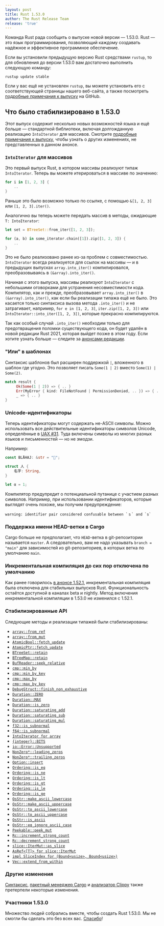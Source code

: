 ```yaml
---
layout: post
title: Rust 1.53.0
author: The Rust Release Team
release: 'true'
---
```


Команда Rust рада сообщить о выпуске новой версии — 1.53.0. Rust — это язык программирования, позволяющий каждому создавать надёжное и эффективное программное обеспечение.

Если вы установили предыдущую версию Rust средствами `rustup`, то для обновления до версии 1.53.0 вам достаточно выполнить следующую команду:

```console
rustup update stable
```

Если у вас ещё не установлен `rustup`, вы можете установить его с соответствующей страницы нашего веб-сайта, а также посмотреть [подробные примечания к выпуску] на GitHub.

## Что было стабилизировано в 1.53.0

Этот выпуск содержит несколько новых возможностей языка и ещё больше — стандартной библиотеки, включая долгожданную реализацию `IntoIterator` для массивов. Смотрите [подробные примечания к выпуску](https://github.com/rust-lang/rust/blob/master/RELEASES.md#version-1530-2021-06-17), чтобы узнать о других изменениях, не представленных в данном анонсе.

### `IntoIterator` для массивов

Это первый выпуск Rust, в котором массивы реализуют типаж `IntoIterator`. Теперь вы можете итерироваться в массиве по значению:

```rust
for i in [1, 2, 3] {
    ..
}
```

Раньше это было возможно только по ссылке, с помощью `&[1, 2, 3]` или `[1, 2, 3].iter()`.

Аналогично вы теперь можете передать массив в методы, ожидающие `T: IntoIterator`:

```rust
let set = BTreeSet::from_iter([1, 2, 3]);
```

```rust
for (a, b) in some_iterator.chain([1]).zip([1, 2, 3]) {
    ..
}
```

Это не было реализовано ранее из-за проблем с совместимостью. `IntoIterator` всегда реализуется для ссылок на массивы — и в предыдущих выпусках `array.into_iter()` компилировался, преобразовываясь в `(&array).into_iter()`.

Начиная с этого выпуска, массивы реализуют `IntoIterator` с небольшими оговорками для устранения несовместимости кода. Компилятор, как и прежде, преобразовывает `array.into_iter()` в `(&array).into_iter()`, как если бы реализации типажа ещё не было. Это касается только синтаксиса вызова метода `.into_iter()` и не затрагивает, например, `for e in [1, 2, 3]`, `iter.zip([1, 2, 3])` или `IntoIterator::into_iter([1, 2, 3])`, которые прекрасно компилируются.

Так как особый случай `.into_iter()` необходим только для предотвращения поломки существующего кода, он будет удалён в новой редакции Rust 2021, которая выйдет позже в этом году. Если хотите узнать больше — следите за [анонсами редакции](https://blog.rust-lang.org/2021/05/11/edition-2021.html#intoiterator-for-arrays).

### "Или" в шаблонах

Синтаксис шаблонов был расширен поддержкой `|`, вложенного в шаблон где угодно. Это позволяет писать `Some(1 | 2)` вместо `Some(1) | Some(2)`.

```rust
match result {
     Ok(Some(1 | 2)) => { .. }
     Err(MyError { kind: FileNotFound | PermissionDenied, .. }) => { .. }
     _ => { .. }
}
```

### Unicode-идентификаторы

Теперь идентификаторы могут содержать не-ASCII символы. Можно использовать все действительные идентификаторы символов Unicode, определённые в [UAX #31](https://unicode.org/reports/tr31/). Туда включены символы из многих разных языков и письменностей — но не эмодзи.

Например:

```rust
const BLÅHAJ: &str = "🦈";

struct 人 {
    名字: String,
}

let α = 1;
```

Компилятор предупредит о потенциальной путанице с участием разных символов. Например, при использовании идентификаторов, которые выглядят очень похоже, мы получим предупреждение:

```
warning: identifier pair considered confusable between `ｓ` and `s`
```

### Поддержка имени HEAD-ветки в Cargo

Cargo больше не предполагает, что `HEAD`-ветка в git-репозитории называется `master`. А следовательно, вам не надо указывать `branch = "main"` для зависимостей из git-репозиториев, в которых ветка по умолчанию `main`.

### Инкрементальная компиляция до сих пор отключена по умолчанию

Как ранее говорилось [в анонсе 1.52.1](/2021/05/10/Rust-1.52.1.html), инкрементальная компиляция была отключена для стабильных выпусков Rust. Функциональность остаётся доступной в каналах beta и nightly. Метод включения инкрементальной компиляции в 1.53.0 не изменился с 1.52.1.


### Стабилизированные API

Следующие методы и реализации типажей были стабилизированы:

- [`array::from_ref`](https://doc.rust-lang.org/stable/std/array/fn.from_ref.html)
- [`array::from_mut`](https://doc.rust-lang.org/stable/std/array/fn.from_mut.html)
- [`AtomicBool::fetch_update`](https://doc.rust-lang.org/stable/std/sync/atomic/struct.AtomicBool.html#method.fetch_update)
- [`AtomicPtr::fetch_update`](https://doc.rust-lang.org/stable/std/sync/atomic/struct.AtomicPtr.html#method.fetch_update)
- [`BTreeSet::retain`](https://doc.rust-lang.org/stable/std/collections/struct.BTreeSet.html#method.retain)
- [`BTreeMap::retain`](https://doc.rust-lang.org/stable/std/collections/struct.BTreeMap.html#method.retain)
- [`BufReader::seek_relative`](https://doc.rust-lang.org/stable/std/io/struct.BufReader.html#method.seek_relative)
- [`cmp::min_by`](https://doc.rust-lang.org/stable/std/cmp/fn.min_by.html)
- [`cmp::min_by_key`](https://doc.rust-lang.org/stable/std/cmp/fn.min_by_key.html)
- [`cmp::max_by`](https://doc.rust-lang.org/stable/std/cmp/fn.max_by.html)
- [`cmp::max_by_key`](https://doc.rust-lang.org/stable/std/cmp/fn.max_by_key.html)
- [`DebugStruct::finish_non_exhaustive`](https://doc.rust-lang.org/stable/std/fmt/struct.DebugStruct.html#method.finish_non_exhaustive)
- [`Duration::ZERO`](https://doc.rust-lang.org/stable/std/time/struct.Duration.html#associatedconstant.ZERO)
- [`Duration::MAX`](https://doc.rust-lang.org/stable/std/time/struct.Duration.html#associatedconstant.MAX)
- [`Duration::is_zero`](https://doc.rust-lang.org/stable/std/time/struct.Duration.html#method.is_zero)
- [`Duration::saturating_add`](https://doc.rust-lang.org/stable/std/time/struct.Duration.html#method.saturating_add)
- [`Duration::saturating_sub`](https://doc.rust-lang.org/stable/std/time/struct.Duration.html#method.saturating_sub)
- [`Duration::saturating_mul`](https://doc.rust-lang.org/stable/std/time/struct.Duration.html#method.saturating_mul)
- [`f32::is_subnormal`](https://doc.rust-lang.org/stable/std/primitive.f32.html#method.is_subnormal)
- [`f64::is_subnormal`](https://doc.rust-lang.org/stable/std/primitive.f64.html#method.is_subnormal)
- [`IntoIterator for array`](https://doc.rust-lang.org/stable/std/primitive.array.html#impl-IntoIterator)
- [`{integer}::BITS`](https://doc.rust-lang.org/stable/std/primitive.usize.html#associatedconstant.BITS)
- [`io::Error::Unsupported`](https://doc.rust-lang.org/stable/std/io/enum.ErrorKind.html#variant.Unsupported)
- [`NonZero*::leading_zeros`](https://doc.rust-lang.org/stable/std/num/struct.NonZeroU32.html#method.leading_zeros)
- [`NonZero*::trailing_zeros`](https://doc.rust-lang.org/stable/std/num/struct.NonZeroU32.html#method.trailing_zeros)
- [`Option::insert`](https://doc.rust-lang.org/stable/std/option/enum.Option.html#method.insert)
- [`Ordering::is_eq`](https://doc.rust-lang.org/stable/std/cmp/enum.Ordering.html#method.is_eq)
- [`Ordering::is_ne`](https://doc.rust-lang.org/stable/std/cmp/enum.Ordering.html#method.is_ne)
- [`Ordering::is_lt`](https://doc.rust-lang.org/stable/std/cmp/enum.Ordering.html#method.is_lt)
- [`Ordering::is_gt`](https://doc.rust-lang.org/stable/std/cmp/enum.Ordering.html#method.is_gt)
- [`Ordering::is_le`](https://doc.rust-lang.org/stable/std/cmp/enum.Ordering.html#method.is_le)
- [`Ordering::is_ge`](https://doc.rust-lang.org/stable/std/cmp/enum.Ordering.html#method.is_ge)
- [`OsStr::make_ascii_lowercase`](https://doc.rust-lang.org/stable/std/ffi/struct.OsStr.html#method.make_ascii_lowercase)
- [`OsStr::make_ascii_uppercase`](https://doc.rust-lang.org/stable/std/ffi/struct.OsStr.html#method.make_ascii_uppercase)
- [`OsStr::to_ascii_lowercase`](https://doc.rust-lang.org/stable/std/ffi/struct.OsStr.html#method.to_ascii_lowercase)
- [`OsStr::to_ascii_uppercase`](https://doc.rust-lang.org/stable/std/ffi/struct.OsStr.html#method.to_ascii_uppercase)
- [`OsStr::is_ascii`](https://doc.rust-lang.org/stable/std/ffi/struct.OsStr.html#method.is_ascii)
- [`OsStr::eq_ignore_ascii_case`](https://doc.rust-lang.org/stable/std/ffi/struct.OsStr.html#method.eq_ignore_ascii_case)
- [`Peekable::peek_mut`](https://doc.rust-lang.org/stable/std/iter/struct.Peekable.html#method.peek_mut)
- [`Rc::increment_strong_count`](https://doc.rust-lang.org/stable/std/rc/struct.Rc.html#method.increment_strong_count)
- [`Rc::decrement_strong_count`](https://doc.rust-lang.org/stable/std/rc/struct.Rc.html#method.decrement_strong_count)
- [`slice::IterMut::as_slice`](https://doc.rust-lang.org/stable/std/slice/struct.IterMut.html#method.as_slice)
- [`AsRef<[T]> for slice::IterMut`](https://doc.rust-lang.org/stable/std/slice/struct.IterMut.html#impl-AsRef%3C%5BT%5D%3E)
- [`impl SliceIndex for (Bound<usize>, Bound<usize>)`](https://doc.rust-lang.org/stable/std/primitive.tuple.html#impl-SliceIndex%3C%5BT%5D%3E)
- [`Vec::extend_from_within`](https://doc.rust-lang.org/stable/std/vec/struct.Vec.html#method.extend_from_within)

### Другие изменения

[Синтаксис](https://github.com/rust-lang/rust/blob/master/RELEASES.md#version-1530-2021-06-17), [пакетный менеджер Cargo](https://github.com/rust-lang/cargo/blob/master/CHANGELOG.md#cargo-153-2021-06-17) и [анализатор Clippy](https://github.com/rust-lang/rust-clippy/blob/master/CHANGELOG.md#rust-153) также претерпели некоторые изменения.

### Участники 1.53.0

Множество людей собрались вместе, чтобы создать Rust 1.53.0. Мы не смогли бы сделать это без всех вас. [Спасибо](https://thanks.rust-lang.org/rust/1.53.0/)!


[подробные примечания к выпуску]: https://www.rust-lang.org/install.html
